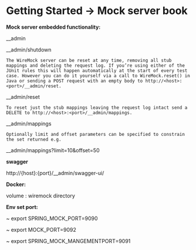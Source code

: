 # Getting Started -> Mock server book


**Mock  server embedded functionality:** 

__admin

__admin/shutdown


`The WireMock server can be reset at any time, removing all stub mappings and deleting the request log. If you’re using either of the JUnit rules this will happen automatically at the start of every test case. However you can do it yourself via a call to WireMock.reset() in Java or sending a POST request with an empty body to http://<host>:<port>/__admin/reset.`

__admin/reset

`To reset just the stub mappings leaving the request log intact send a DELETE to http://<host>:<port>/__admin/mappings.`

__admin/mappings

`Optionally limit and offset parameters can be specified to constrain the set returned e.g.`

__admin/mappings?limit=10&offset=50

**swagger**

http://{host}:{port}/__admin/swagger-ui/

**Docker:**

volume : wiremock directory


**Env set port:** 

  ~ export SPRING_MOCK_PORT=9090 
  
  ~ export MOCK_PORT=9092
  
  ~ export SPRING_MOCK_MANGEMENTPORT=9091
  

